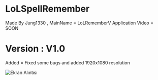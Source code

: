# LoLSpellRemember
Made By Jung1330 , MainName = LoLRememberV
Application Video = SOON

# Version : V1.0
Added = Fixed some bugs and added 1920x1080 resolution

![Ekran Alıntısı](https://user-images.githubusercontent.com/81483108/114376796-a3c21900-9b8e-11eb-8a6f-6241b24ab5a0.PNG)


